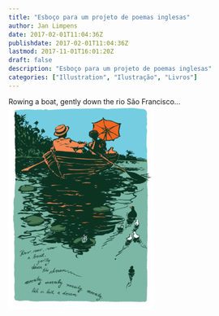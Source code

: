 ```yaml
---
title: "Esboço para um projeto de poemas inglesas"
author: Jan Limpens
date: 2017-02-01T11:04:36Z
publishdate: 2017-02-01T11:04:36Z
lastmod: 2017-11-01T16:01:20Z
draft: false
description: "Esboço para um projeto de poemas inglesas"
categories: ["Illustration", "Ilustração", "Livros"]
---
```


Rowing a boat, gently down the rio São Francisco...
![](row-row-row-sans-2-287x400.jpg)
